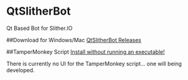 # QtSlitherBot
Qt Based Bot for Slither.IO

##Download for Windows/Mac
[QtSlitherBot Releases](https://github.com/QtSlitherBot/QtSlitherBot/releases)

##TamperMonkey Script
[Install without running an executable!](https://cdn.rawgit.com/QtSlitherBot/QtSlitherBot/a0664d19278936e617b6873012646e405bf91d51/tamper.user.js)

There is currently no UI for the TamperMonkey script... one will being developed.
